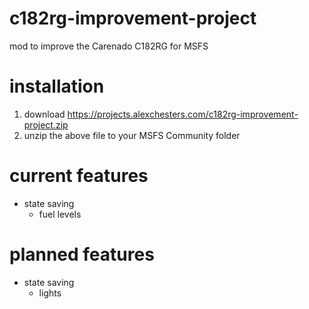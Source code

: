 # c182rg-improvement-project
mod to improve the Carenado C182RG for MSFS

# installation
1. download https://projects.alexchesters.com/c182rg-improvement-project.zip
1. unzip the above file to your MSFS Community folder

# current features
* state saving
    * fuel levels
 
# planned features
* state saving
   * lights
